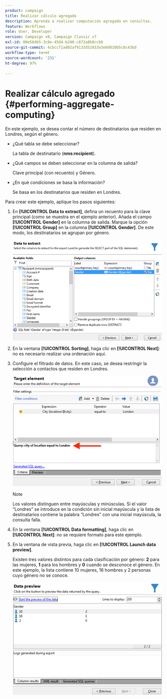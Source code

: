 ```yaml
---
product: campaign
title: Realizar cálculo agregado
description: Aprenda a realizar computación agregada en consultas.
feature: Workflows
role: User, Developer
version: Campaign v8, Campaign Classic v7
exl-id: 00e564b5-3c8e-45d4-b240-c872a8b8ccb6
source-git-commit: 4cbccf1ad02af9133d51933e3e0d010b5c8c43bd
workflow-type: tm+mt
source-wordcount: '231'
ht-degree: 97%

---
```


# Realizar cálculo agregado {#performing-aggregate-computing}

En este ejemplo, se desea contar el número de destinatarios que residen en Londres, según el género.

* ¿Qué tabla se debe seleccionar?

  La tabla de destinatario (**nms:recipient**).

* ¿Qué campos se deben seleccionar en la columna de salida?

  Clave principal (con recuento) y Género.

* ¿En qué condiciones se basa la información?

  Se basa en los destinatarios que residen en Londres.

Para crear este ejemplo, aplique los pasos siguientes:

1. En **[!UICONTROL Data to extract]**, defina un recuento para la clave principal (como se muestra en el ejemplo anterior). Añada el campo **[!UICONTROL Gender]** en la columna de salida. Marque la opción **[!UICONTROL Group]** en la columna **[!UICONTROL Gender]**. De este modo, los destinatarios se agrupan por género.

   ![](assets/query_editor_nveau_27.png)

1. En la ventana **[!UICONTROL Sorting]**, haga clic en **[!UICONTROL Next]**: no es necesario realizar una ordenación aquí.
1. Configure el filtrado de datos. En este caso, se desea restringir la selección a contactos que residen en Londres.

   ![](assets/query_editor_22.png)

   >[!NOTE]
   >
   >Los valores distinguen entre mayúsculas y minúsculas. Si el valor “Londres” se introduce en la condición sin inicial mayúscula y la lista de destinatarios contiene la palabra “Londres” con una inicial mayúscula, la consulta falla.

1. En la ventana **[!UICONTROL Data formatting]**, haga clic en **[!UICONTROL Next]**: no se requiere formato para este ejemplo.
1. En la ventana de vista previa, haga clic en **[!UICONTROL Launch data preview]**.

   Existen tres valores distintos para cada clasificación por género: **2** para las mujeres, **1** para los hombres y **0** cuando se desconoce el género. En este ejemplo, la lista contiene 10 mujeres, 16 hombres y 2 personas cuyo género no se conoce.

   ![](assets/query_editor_agregat_04.png)
